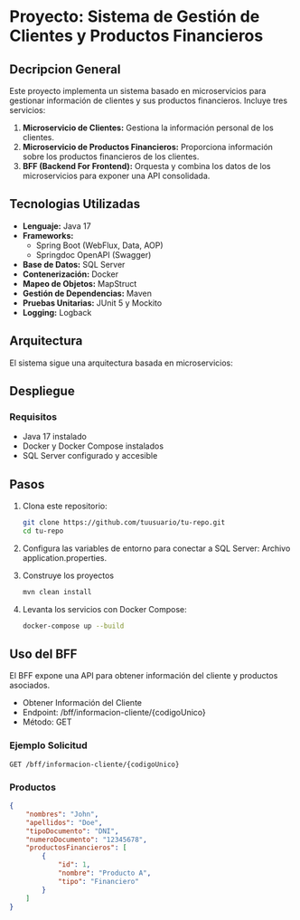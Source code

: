 # Proyecto: Sistema de Gestión de Clientes y Productos Financieros


## Decripcion General
Este proyecto implementa un sistema basado en microservicios para gestionar información de clientes y sus productos financieros. Incluye tres servicios:

1. **Microservicio de Clientes:** Gestiona la información personal de los clientes.
2. **Microservicio de Productos Financieros:** Proporciona información sobre los productos financieros de los clientes.
3. **BFF (Backend For Frontend):** Orquesta y combina los datos de los microservicios para exponer una API consolidada.

## Tecnologias Utilizadas
- **Lenguaje:** Java 17
- **Frameworks:**
  - Spring Boot (WebFlux, Data, AOP)
  - Springdoc OpenAPI (Swagger)
- **Base de Datos:** SQL Server
- **Contenerización:** Docker
- **Mapeo de Objetos:** MapStruct
- **Gestión de Dependencias:** Maven
- **Pruebas Unitarias:** JUnit 5 y Mockito
- **Logging:** Logback

## Arquitectura
  El sistema sigue una arquitectura basada en microservicios:


## Despliegue
### Requisitos
- Java 17 instalado
- Docker y Docker Compose instalados
- SQL Server configurado y accesible

## Pasos
1. Clona este repositorio:
   ```bash
   git clone https://github.com/tuusuario/tu-repo.git
   cd tu-repo
2. Configura las variables de entorno para conectar a SQL Server:
  Archivo application.properties.

4. Construye los proyectos
   ```bash
   mvn clean install
   
5. Levanta los servicios con Docker Compose:
   ```bash
   docker-compose up --build
   
## Uso del BFF
El BFF expone una API para obtener información del cliente y productos asociados.

- Obtener Información del Cliente
- Endpoint: /bff/informacion-cliente/{codigoUnico}
- Método: GET

### Ejemplo Solicitud
  ```http
  GET /bff/informacion-cliente/{codigoUnico}
  ```
### Productos
```Json
{
    "nombres": "John",
    "apellidos": "Doe",
    "tipoDocumento": "DNI",
    "numeroDocumento": "12345678",
    "productosFinancieros": [
        {
            "id": 1,
            "nombre": "Producto A",
            "tipo": "Financiero"
        }
    ]
}
````
